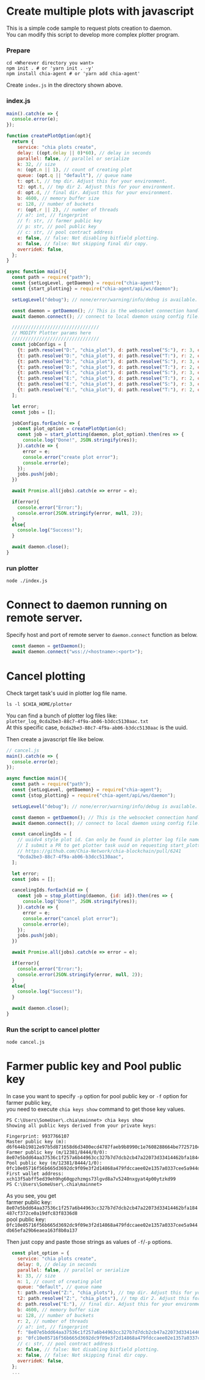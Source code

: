 # Create multiple plots with javascript

This is a simple code sample to request plots creation to daemon.  
You can modify this script to develop more complex plotter program.

### Prepare
```shell
cd <Wherever directory you want>
npm init . # or 'yarn init . -y'
npm install chia-agent # or 'yarn add chia-agent'
```

Create `index.js` in the directory shown above. 

### index.js
```js
main().catch(e => {
  console.error(e);
});

function createPlotOption(opt){
  return {
    service: "chia plots create",
    delay: ((opt.delay || 0)*60), // delay in seconds
    parallel: false, // parallel or serialize
    k: 32, // size
    n: (opt.n || 1), // count of creating plot
    queue: (opt.q || "default"), // queue name
    t: opt.t, // tmp dir. Adjust this for your environment.
    t2: opt.t, // tmp dir 2. Adjust this for your environment.
    d: opt.d, // final dir. Adjust this for your environment.
    b: 4600, // memory buffer size
    u: 128, // number of buckets
    r: (opt.r || 2), // number of threads
    // a?: int, // fingerprint
    // f: str, // farmer public key
    // p: str, // pool public key
    // c: str, // pool contract address
    e: false, // false: Not disabling bitfield plotting.
    x: false, // false: Not skipping final dir copy.
    overrideK: false,
  };
}

async function main(){
  const path = require("path");
  const {setLogLevel, getDaemon} = require("chia-agent");
  const {start_plotting} = require("chia-agent/api/ws/daemon");

  setLogLevel("debug"); // none/error/warning/info/debug is available.

  const daemon = getDaemon(); // This is the websocket connection handler
  await daemon.connect(); // connect to local daemon using config file.

  ////////////////////////////////
  // MODIFY Plotter params here
  ////////////////////////////////
  const jobConfigs = [
    {t: path.resolve("D:", "chia_plot"), d: path.resolve("S:"), r: 3, q: "S1", n: 1, delay: 0},
    {t: path.resolve("D:", "chia_plot"), d: path.resolve("T:"), r: 2, q: "T1", n: 1, delay: 30},
    {t: path.resolve("D:", "chia_plot"), d: path.resolve("S:"), r: 3, q: "S2", n: 1, delay: 0},
    {t: path.resolve("D:", "chia_plot"), d: path.resolve("T:"), r: 2, q: "T2", n: 1, delay: 30},
    {t: path.resolve("E:", "chia_plot"), d: path.resolve("S:"), r: 3, q: "S3", n: 1, delay: 0},
    {t: path.resolve("E:", "chia_plot"), d: path.resolve("T:"), r: 2, q: "T3", n: 1, delay: 30},
    {t: path.resolve("E:", "chia_plot"), d: path.resolve("S:"), r: 3, q: "S4", n: 1, delay: 0},
    {t: path.resolve("E:", "chia_plot"), d: path.resolve("T:"), r: 2, q: "T4", n: 1, delay: 30},
  ];

  let error;
  const jobs = [];

  jobConfigs.forEach(c => {
    const plot_option = createPlotOption(c);
    const job = start_plotting(daemon, plot_option).then(res => {
      console.log("Done!", JSON.stringify(res));
    }).catch(e => {
      error = e;
      console.error("create plot error");
      console.error(e);
    });
    jobs.push(job);
  })

  await Promise.all(jobs).catch(e => error = e);

  if(error){
    console.error("Error:");
    console.error(JSON.stringify(error, null, 2));
  }
  else{
    console.log("Success!");
  }

  await daemon.close();
}
```

### run plotter
```shell
node ./index.js
```


# Connect to daemon running on remote server.
Specify host and port of remote server to `daemon.connect` function as below.
```js
  const daemon = getDaemon();
  await daemon.connect("wss://<hostname>:<port>");
```

# Cancel plotting
Check target task's uuid in plotter log file name. 
```shell
ls -l $CHIA_HOME/plotter
```
You can find a bunch of plotter log files like:  
`plotter_log_0cda2be3-88c7-4f9a-ab06-b3dcc5130aac.txt`  
At this specific case, `0cda2be3-88c7-4f9a-ab06-b3dcc5130aac` is the uuid.

Then create a javascript file like below.
```js
// cancel.js
main().catch(e => {
  console.error(e);
});

async function main(){
  const path = require("path");
  const {setLogLevel, getDaemon} = require("chia-agent");
  const {stop_plotting} = require("chia-agent/api/ws/daemon");

  setLogLevel("debug"); // none/error/warning/info/debug is available.

  const daemon = getDaemon(); // This is the websocket connection handler
  await daemon.connect(); // connect to local daemon using config file.

  const cancelingIds = [
    // uuidv4 style plot id. Can only be found in plotter log file name at this time.
    // I submit a PR to get plotter task uuid on requesting start_plotting.
    // https://github.com/Chia-Network/chia-blockchain/pull/6241
    "0cda2be3-88c7-4f9a-ab06-b3dcc5130aac",
  ];

  let error;
  const jobs = [];

  cancelingIds.forEach(id => {
    const job = stop_plotting(daemon, {id: id}).then(res => {
      console.log("Done!", JSON.stringify(res));
    }).catch(e => {
      error = e;
      console.error("cancel plot error");
      console.error(e);
    });
    jobs.push(job);
  })

  await Promise.all(jobs).catch(e => error = e);

  if(error){
    console.error("Error:");
    console.error(JSON.stringify(error, null, 2));
  }
  else{
    console.log("Success!");
  }

  await daemon.close();
}
```
### Run the script to cancel plotter
```shell
node cancel.js
```

# Farmer public key and Pool public key

In case you want to specify `-p` option for pool public key or `-f` option for farmer public key,  
you need to execute `chia keys show` command to get those key values.
```
PS C:\Users\SomeUser\.chia\mainnet> chia keys show
Showing all public keys derived from your private keys:

Fingerprint: 9937766107
Master public key (m): d6f644b19812e97b5d871658d6d3400ecd4787faeb9b8990c1e7608288664be77257104a58d033bcf1a0e0945ff06468
Farmer public key (m/12381/8444/0/0): 8e07e5bdd64aa37536c1f257a6b44963cc327b7d7dcb2cb47a22073d33414462bfa184487cf372ce0a19dfc83f8336d8
Pool public key (m/12381/8444/1/0): 0fc10e05716f56b665d3692dc9f09e3f2d14868a479fdccaee02e1357a0337cee5a944db65efa29b6eaea163f8b0a137
First wallet address: xch13f5abff5ed39eh9hg60qpzhzmgs73lgvd8a7v5240nxgyat4p00ytzkd99
PS C:\Users\SomeUser\.chia\mainnet>
```

As you see, you get  
farmer public key: `8e07e5bdd64aa37536c1f257a6b44963cc327b7d7dcb2cb47a22073d33414462bfa184487cf372ce0a19dfc83f8336d8`  
pool public key: `0fc10e05716f56b665d3692dc9f09e3f2d14868a479fdccaee02e1357a0337cee5a944db65efa29b6eaea163f8b0a137`

Then just copy and paste those strings as values of `-f`/`-p` options.
```js
  const plot_option = {
    service: "chia plots create",
    delay: 0, // delay in seconds
    parallel: false, // parallel or serialize
    k: 33, // size
    n: 1, // count of creating plot
    queue: "default", // queue name
    t: path.resolve("Z:", "chia_plots"), // tmp dir. Adjust this for your environment.
    t2: path.resolve("Z:", "chia_plots"), // tmp dir 2. Adjust this for your environment.
    d: path.resolve("E:"), // final dir. Adjust this for your environment.
    b: 4600, // memory buffer size
    u: 128, // number of buckets
    r: 2, // number of threads
    // a?: int, // fingerprint
    f: "8e07e5bdd64aa37536c1f257a6b44963cc327b7d7dcb2cb47a22073d33414462bfa184487cf372ce0a19dfc83f8336d8",
    p: "0fc10e05716f56b665d3692dc9f09e3f2d14868a479fdccaee02e1357a0337cee5a944db65efa29b6eaea163f8b0a137",
    // c: str, // pool contract address
    e: false, // false: Not disabling bitfield plotting.
    x: false, // false: Not skipping final dir copy.
    overrideK: false,
  };
  ...
```